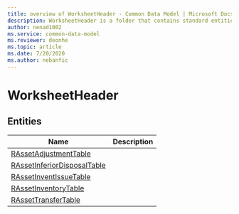 ```yaml
---
title: overview of WorksheetHeader - Common Data Model | Microsoft Docs
description: WorksheetHeader is a folder that contains standard entities related to the Common Data Model.
author: nenad1002
ms.service: common-data-model
ms.reviewer: deonhe
ms.topic: article
ms.date: 7/20/2020
ms.author: nebanfic
---
```


# WorksheetHeader


## Entities

|Name|Description|
|---|---|
|[RAssetAdjustmentTable](RAssetAdjustmentTable.md)||
|[RAssetInferiorDisposalTable](RAssetInferiorDisposalTable.md)||
|[RAssetInventIssueTable](RAssetInventIssueTable.md)||
|[RAssetInventoryTable](RAssetInventoryTable.md)||
|[RAssetTransferTable](RAssetTransferTable.md)||
